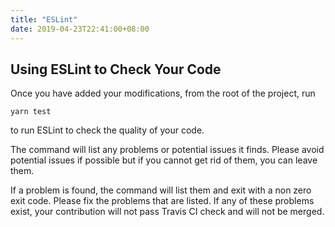 ```yaml
---
title: "ESLint"
date: 2019-04-23T22:41:00+08:00
---
```


## Using ESLint to Check Your Code

Once you have added your modifications, from the root of the project, run
```
yarn test
```
to run ESLint to check the quality of your code.

The command will list any problems or potential issues it finds. Please avoid potential issues if possible but if you cannot get rid of them, you can leave them.

If a problem is found, the command will list them and exit with a non zero exit code. Please fix the problems that are listed. If any of these problems exist, your contribution will not pass Travis CI check and will not be merged.
